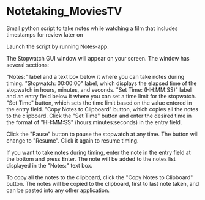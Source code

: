 # Notetaking_MoviesTV

Small python script to take notes while watching a film that includes timestamps for review later on

Launch the script by running Notes-app.

The Stopwatch GUI window will appear on your screen. The window has several sections:

"Notes:" label and a text box below it where you can take notes during timing.
"Stopwatch: 00:00:00" label, which displays the elapsed time of the stopwatch in hours, minutes, and seconds.
"Set Time: (HH:MM:SS)" label and an entry field below it where you can set a time limit for the stopwatch.
"Set Time" button, which sets the time limit based on the value entered in the entry field.
"Copy Notes to Clipboard" button, which copies all the notes to the clipboard.
Click the "Set Time" button and enter the desired time in the format of "HH:MM:SS" (hours:minutes:seconds) in the entry field.

Click the "Pause" button to pause the stopwatch at any time. The button will change to "Resume". Click it again to resume timing.

If you want to take notes during timing, enter the note in the entry field at the bottom and press Enter. The note will be added to the notes list displayed in the "Notes:" text box.

To copy all the notes to the clipboard, click the "Copy Notes to Clipboard" button. The notes will be copied to the clipboard, first to last note taken, and can be pasted into any other application.